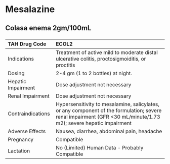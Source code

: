 # Mesalazine

## Colasa enema 2gm/100mL

##### 

| TAH Drug Code      | ECOL2                                                                                                                                                            |
|:-------------------|:-----------------------------------------------------------------------------------------------------------------------------------------------------------------|
| Indications        | Treatment of active mild to moderate distal ulcerative colitis, proctosigmoiditis, or proctitis                                                                  |
| Dosing             | 2-4 gm (1 to 2 bottles) at night.                                                                                                                                |
| Hepatic Impairment | Dose adjustment not necessary                                                                                                                                    |
| Renal Impairment   | Dose adjustment not necessary                                                                                                                                    |
| Contraindications  | Hypersensitivity to mesalamine, salicylates, or any component of the formulation; severe renal impairment (GFR <30 mL/minute/1.73 m2); severe hepatic impairment |
| Adverse Effects    | Nausea, diarrhea, abdominal pain, headache                                                                                                                       |
| Pregnancy          | Compatible                                                                                                                                                       |
| Lactation          | No (Limited) Human Data - Probably Compatible                                                                                                                    |

